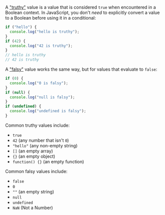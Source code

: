A ["truthy"](https://developer.mozilla.org/en-US/docs/Glossary/Truthy) value is a value that is considered `true` when encountered in a Boolean context. In JavaScript, you don't _need_ to explicitly convert a value to a Boolean before using it in a conditional:

```javascript
if ("hello") {
  console.log("hello is truthy");
}
if (42) {
  console.log("42 is truthy");
}
// hello is truthy
// 42 is truthy
```

A ["falsy"](https://developer.mozilla.org/en-US/docs/Glossary/Falsy) value works the same way, but for values that evaluate to `false`:

```javascript
if (0) {
  console.log("0 is falsy");
}
if (null) {
  console.log("null is falsy");
}
if (undefined) {
  console.log("undefined is falsy");
}
```

Common truthy values include:

- `true`
- `42` (any number that isn't `0`)
- `"hello"` (any non-empty string)
- `[]` (an empty array)
- `{}` (an empty object)
- `function() {}` (an empty function)

Common falsy values include:

- `false`
- `0`
- `""` (an empty string)
- `null`
- `undefined`
- `NaN` (Not a Number)